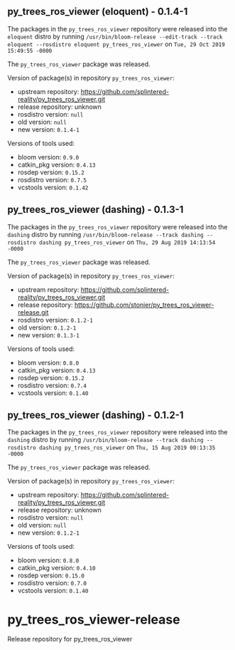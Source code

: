 ## py_trees_ros_viewer (eloquent) - 0.1.4-1

The packages in the `py_trees_ros_viewer` repository were released into the `eloquent` distro by running `/usr/bin/bloom-release --edit-track --track eloquent --rosdistro eloquent py_trees_ros_viewer` on `Tue, 29 Oct 2019 15:49:55 -0000`

The `py_trees_ros_viewer` package was released.

Version of package(s) in repository `py_trees_ros_viewer`:

- upstream repository: https://github.com/splintered-reality/py_trees_ros_viewer.git
- release repository: unknown
- rosdistro version: `null`
- old version: `null`
- new version: `0.1.4-1`

Versions of tools used:

- bloom version: `0.9.0`
- catkin_pkg version: `0.4.13`
- rosdep version: `0.15.2`
- rosdistro version: `0.7.5`
- vcstools version: `0.1.42`


## py_trees_ros_viewer (dashing) - 0.1.3-1

The packages in the `py_trees_ros_viewer` repository were released into the `dashing` distro by running `/usr/bin/bloom-release --track dashing --rosdistro dashing py_trees_ros_viewer` on `Thu, 29 Aug 2019 14:13:54 -0000`

The `py_trees_ros_viewer` package was released.

Version of package(s) in repository `py_trees_ros_viewer`:

- upstream repository: https://github.com/splintered-reality/py_trees_ros_viewer.git
- release repository: https://github.com/stonier/py_trees_ros_viewer-release.git
- rosdistro version: `0.1.2-1`
- old version: `0.1.2-1`
- new version: `0.1.3-1`

Versions of tools used:

- bloom version: `0.8.0`
- catkin_pkg version: `0.4.13`
- rosdep version: `0.15.2`
- rosdistro version: `0.7.4`
- vcstools version: `0.1.40`


## py_trees_ros_viewer (dashing) - 0.1.2-1

The packages in the `py_trees_ros_viewer` repository were released into the `dashing` distro by running `/usr/bin/bloom-release --track dashing --rosdistro dashing py_trees_ros_viewer` on `Thu, 15 Aug 2019 00:13:35 -0000`

The `py_trees_ros_viewer` package was released.

Version of package(s) in repository `py_trees_ros_viewer`:

- upstream repository: https://github.com/splintered-reality/py_trees_ros_viewer.git
- release repository: unknown
- rosdistro version: `null`
- old version: `null`
- new version: `0.1.2-1`

Versions of tools used:

- bloom version: `0.8.0`
- catkin_pkg version: `0.4.10`
- rosdep version: `0.15.0`
- rosdistro version: `0.7.0`
- vcstools version: `0.1.40`


# py_trees_ros_viewer-release
Release repository for py_trees_ros_viewer
